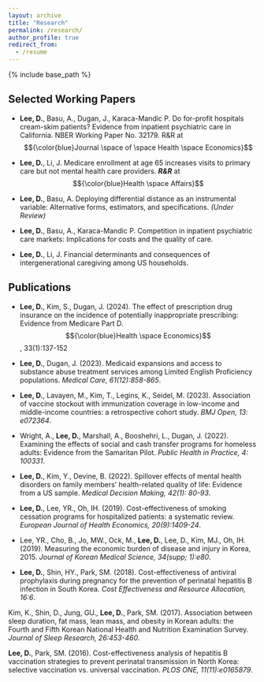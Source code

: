 ```yaml
---
layout: archive
title: "Research"
permalink: /research/
author_profile: true
redirect_from:
  - /resume
---
```


{% include base_path %}


Selected Working Papers
------

* **Lee, D.**, Basu, A.,  Dugan, J., Karaca-Mandic P. Do for-profit hospitals cream-skim patients? Evidence from inpatient psychiatric care in California. 
NBER Working Paper No. 32179. R&R at $${\color{blue}Journal \space of \space Health \space Economics}$$

* **Lee, D.**, Li, J. Medicare enrollment at age 65 increases visits to primary care but not mental health care providers. ***R&R*** at  $${\color{blue}Health \space Affairs}$$

* **Lee, D.**, Basu, A. Deploying differential distance as an instrumental variable: Alternative forms, estimators, and specifications. *(Under Review)*

* **Lee, D.**, Basu, A., Karaca-Mandic P. Competition in inpatient psychiatric care markets: Implications for costs and the quality of care. 

* **Lee, D.**, Li, J. Financial determinants and consequences of intergenerational caregiving among US households.


Publications
------

* **Lee, D.**, Kim, S., Dugan, J. (2024). The effect of prescription drug insurance on the incidence of potentially inappropriate prescribing: Evidence from Medicare Part D. $${\color{blue}Health \space Economics}$$, 33(1):137-152

* **Lee, D.**, Dugan, J. (2023). Medicaid expansions and access to substance abuse treatment services among Limited English Proficiency populations. *Medical Care, 61(12):858-865*.

* **Lee, D.**, Lavayen, M., Kim, T., Legins, K., Seidel, M.  (2023). Association of vaccine stockout with immunization coverage in low-income and middle-income countries: a retrospective cohort study. *BMJ Open, 13: e072364*.

* Wright, A., **Lee, D.**, Marshall, A., Booshehri, L., Dugan, J. (2022). Examining the effects of social and cash transfer programs for homeless adults: Evidence from the Samaritan Pilot. *Public Health in Practice, 4: 100331*. 

* **Lee, D.**, Kim, Y., Devine, B. (2022). Spillover effects of mental health disorders on family members’ health-related quality of life: Evidence from a US sample. *Medical Decision Making, 42(1): 80-93*.		
			
* **Lee, D.**, Lee, YR., Oh, IH. (2019). Cost-effectiveness of smoking cessation programs for hospitalized patients: a systematic review. *European Journal of Health Economics, 20(9):1409-24*.				
					
* Lee, YR., Cho, B., Jo, MW., Ock, M., **Lee, D.**, Lee, D., Kim, MJ., Oh, IH. (2019). Measuring the economic burden of disease and injury in Korea, 2015. 
*Journal of Korean Medical Science, 34(supp; 1):e80*.
					
* **Lee, D.**, Shin, HY., Park, SM. (2018). Cost-effectiveness of antiviral prophylaxis during pregnancy for the prevention of perinatal hepatitis B infection in South Korea. *Cost Effectiveness and Resource Allocation, 16:6*.	
					
Kim, K., Shin, D., Jung, GU., **Lee, D.**, Park, SM. (2017). Association between sleep duration, fat mass, lean mass, and obesity in Korean adults: the Fourth and Fifth Korean National Health and Nutrition Examination Survey. *Journal of Sleep Research, 26:453-460*.
					
**Lee, D.**, Park, SM. (2016). Cost-effectiveness analysis of hepatitis B vaccination strategies to prevent perinatal transmission in North Korea: selective vaccination vs. universal vaccination. *PLOS ONE, 11(11):e0165879*.
